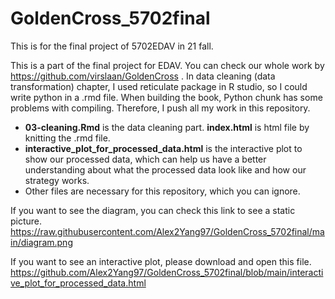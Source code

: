 # GoldenCross_5702final
 This is for the final project of 5702EDAV in 21 fall.

This is a part of the final project for EDAV. You can check our whole work by https://github.com/virslaan/GoldenCross . In data cleaning (data transformation) chapter, I used reticulate package in R studio, so I could write python in a .rmd file. When building the book, Python chunk has some problems with compiling. Therefore, I push all my work in this repository. 

- **03-cleaning.Rmd** is the data cleaning part. **index.html** is html file by knitting the .rmd file.
- **interactive_plot_for_processed_data.html** is the interactive plot to show our processed data, which can help us have a better understanding about what the processed data look like and how our strategy works.
- Other files are necessary for this repository, which you can ignore.

If you want to see the diagram, you can check this link to see a static picture. 
https://raw.githubusercontent.com/Alex2Yang97/GoldenCross_5702final/main/diagram.png

If you want to see an interactive plot, please download and open this file.
https://github.com/Alex2Yang97/GoldenCross_5702final/blob/main/interactive_plot_for_processed_data.html

